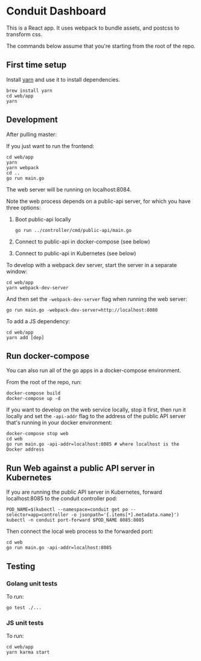 # Conduit Dashboard

This is a React app. It uses webpack to bundle assets, and postcss to transform css.

The commands below assume that you're starting from the root of the repo.

## First time setup

Install [yarn](https://github.com/yarnpkg/yarn) and use it to install dependencies.

```
brew install yarn
cd web/app
yarn
```

## Development

After pulling master:

If you just want to run the frontend:

```
cd web/app
yarn
yarn webpack
cd ..
go run main.go
```

The web server will be running on localhost:8084.

Note the web process depends on a public-api server, for which you have three options:

1. Boot public-api locally

    ```
    go run ../controller/cmd/public-api/main.go
    ```

2. Connect to public-api in docker-compose (see below)
3. Connect to public-api in Kubernetes (see below)

To develop with a webpack dev server, start the server in a separate window:

```
cd web/app
yarn webpack-dev-server
```

And then set the `-webpack-dev-server` flag when running the web server:

```
go run main.go -webpack-dev-server=http://localhost:8080
```

To add a JS dependency:

```
cd web/app
yarn add [dep]
```

## Run docker-compose

You can also run all of the go apps in a docker-compose environment.

From the root of the repo, run:

```
docker-compose build
docker-compose up -d
```

If you want to develop on the web service locally, stop it first, then run it
locally and set the `-api-addr` flag to the address of the public API server
that's running in your docker environment:

```
docker-compose stop web
cd web
go run main.go -api-addr=localhost:8085 # where localhost is the Docker address
```

## Run Web against a public API server in Kubernetes

If you are running the public API server in Kubernetes, forward localhost:8085
to the conduit controller pod:

```
POD_NAME=$(kubectl --namespace=conduit get po --selector=app=controller -o jsonpath='{.items[*].metadata.name}')
kubectl -n conduit port-forward $POD_NAME 8085:8085
```

Then connect the local web process to the forwarded port:

```
cd web
go run main.go -api-addr=localhost:8085
```

## Testing

### Golang unit tests

To run:

```
go test ./...
```

### JS unit tests

To run:

```
cd web/app
yarn karma start
```

